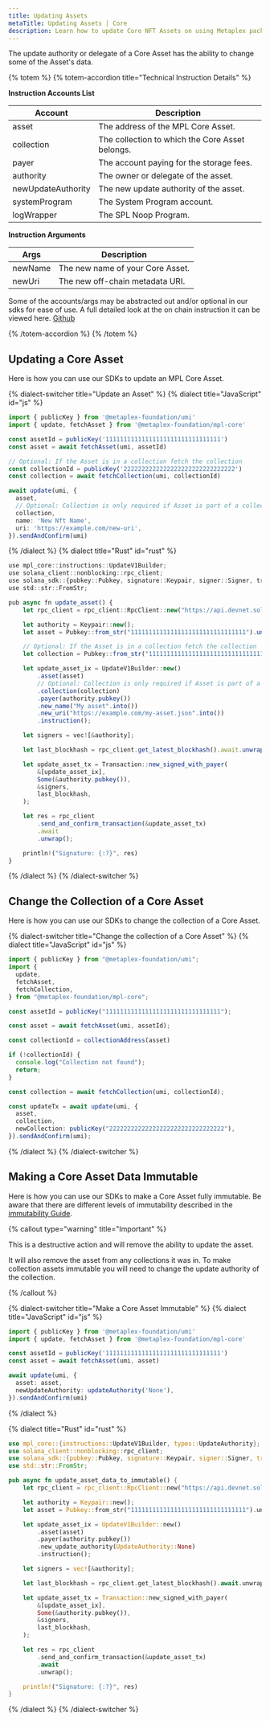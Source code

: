 ```yaml
---
title: Updating Assets
metaTitle: Updating Assets | Core
description: Learn how to update Core NFT Assets on using Metaplex packages.
---
```


The update authority or delegate of a Core Asset has the ability to change some of the Asset's data.

{% totem %}
{% totem-accordion title="Technical Instruction Details" %}

**Instruction Accounts List**

| Account            | Description                                     |
| ------------------ | ----------------------------------------------- |
| asset              | The address of the MPL Core Asset.              |
| collection         | The collection to which the Core Asset belongs. |
| payer              | The account paying for the storage fees.        |
| authority          | The owner or delegate of the asset.             |
| newUpdateAuthority | The new update authority of the asset.          |
| systemProgram      | The System Program account.                     |
| logWrapper         | The SPL Noop Program.                           |

**Instruction Arguments**

| Args    | Description                      |
| ------- | -------------------------------- |
| newName | The new name of your Core Asset. |
| newUri  | The new off-chain metadata URI.  |

Some of the accounts/args may be abstracted out and/or optional in our sdks for ease of use.
A full detailed look at the on chain instruction it can be viewed here. [Github](https://github.com/metaplex-foundation/mpl-core/blob/5a45f7b891f2ca58ad1fc18e0ebdd0556ad59a4b/clients/rust/src/generated/instructions/update_v1.rs#L126)

{% /totem-accordion %}
{% /totem %}

## Updating a Core Asset

Here is how you can use our SDKs to update an MPL Core Asset.

{% dialect-switcher title="Update an Asset" %}
{% dialect title="JavaScript" id="js" %}

```ts
import { publicKey } from '@metaplex-foundation/umi'
import { update, fetchAsset } from '@metaplex-foundation/mpl-core'

const assetId = publicKey('11111111111111111111111111111111')
const asset = await fetchAsset(umi, assetId)

// Optional: If the Asset is in a collection fetch the collection
const collectionId = publicKey('2222222222222222222222222222222')
const collection = await fetchCollection(umi, collectionId)

await update(umi, {
  asset,
  // Optional: Collection is only required if Asset is part of a collection
  collection,
  name: 'New Nft Name',
  uri: 'https://example.com/new-uri',
}).sendAndConfirm(umi)
```

{% /dialect %}
{% dialect title="Rust" id="rust" %}

```ts
use mpl_core::instructions::UpdateV1Builder;
use solana_client::nonblocking::rpc_client;
use solana_sdk::{pubkey::Pubkey, signature::Keypair, signer::Signer, transaction::Transaction};
use std::str::FromStr;

pub async fn update_asset() {
    let rpc_client = rpc_client::RpcClient::new("https://api.devnet.solana.com".to_string());

    let authority = Keypair::new();
    let asset = Pubkey::from_str("11111111111111111111111111111111").unwrap();

    // Optional: If the Asset is in a collection fetch the collection
    let collection = Pubkey::from_str("11111111111111111111111111111111").unwrap();

    let update_asset_ix = UpdateV1Builder::new()
        .asset(asset)
        // Optional: Collection is only required if Asset is part of a collection
        .collection(collection)
        .payer(authority.pubkey())
        .new_name("My asset".into())
        .new_uri("https://example.com/my-asset.json".into())
        .instruction();

    let signers = vec![&authority];

    let last_blockhash = rpc_client.get_latest_blockhash().await.unwrap();

    let update_asset_tx = Transaction::new_signed_with_payer(
        &[update_asset_ix],
        Some(&authority.pubkey()),
        &signers,
        last_blockhash,
    );

    let res = rpc_client
        .send_and_confirm_transaction(&update_asset_tx)
        .await
        .unwrap();

    println!("Signature: {:?}", res)
}
```

{% /dialect %}
{% /dialect-switcher %}

## Change the Collection of a Core Asset

Here is how you can use our SDKs to change the collection of a Core Asset.

{% dialect-switcher title="Change the collection of a Core Asset" %}
{% dialect title="JavaScript" id="js" %}

```ts
import { publicKey } from "@metaplex-foundation/umi";
import {
  update,
  fetchAsset,
  fetchCollection,
} from "@metaplex-foundation/mpl-core";

const assetId = publicKey("11111111111111111111111111111111");

const asset = await fetchAsset(umi, assetId);

const collectionId = collectionAddress(asset)

if (!collectionId) {
  console.log("Collection not found");
  return;
}

const collection = await fetchCollection(umi, collectionId);

const updateTx = await update(umi, {
  asset,
  collection,
  newCollection: publicKey("22222222222222222222222222222222"),
}).sendAndConfirm(umi);
```

{% /dialect %}
{% /dialect-switcher %}

## Making a Core Asset Data Immutable

Here is how you can use our SDKs to make a Core Asset fully immutable. Be aware that there are different levels of immutability described in the [immutability Guide](/core/guides/immutability).

{% callout type="warning" title="Important" %}

This is a destructive action and will remove the ability to update the asset.

It will also remove the asset from any collections it was in. To make collection assets immutable you will need to change the update authority of the collection.

{% /callout %}

{% dialect-switcher title="Make a Core Asset Immutable" %}
{% dialect title="JavaScript" id="js" %}

```ts
import { publicKey } from '@metaplex-foundation/umi'
import { update, fetchAsset } from '@metaplex-foundation/mpl-core'

const assetId = publicKey('11111111111111111111111111111111')
const asset = await fetchAsset(umi, asset)

await update(umi, {
  asset: asset,
  newUpdateAuthority: updateAuthority('None'),
}).sendAndConfirm(umi)
```

{% /dialect %}

{% dialect title="Rust" id="rust" %}

```rust
use mpl_core::{instructions::UpdateV1Builder, types::UpdateAuthority};
use solana_client::nonblocking::rpc_client;
use solana_sdk::{pubkey::Pubkey, signature::Keypair, signer::Signer, transaction::Transaction};
use std::str::FromStr;

pub async fn update_asset_data_to_immutable() {
    let rpc_client = rpc_client::RpcClient::new("https://api.devnet.solana.com".to_string());

    let authority = Keypair::new();
    let asset = Pubkey::from_str("11111111111111111111111111111111").unwrap();

    let update_asset_ix = UpdateV1Builder::new()
        .asset(asset)
        .payer(authority.pubkey())
        .new_update_authority(UpdateAuthority::None)
        .instruction();

    let signers = vec![&authority];

    let last_blockhash = rpc_client.get_latest_blockhash().await.unwrap();

    let update_asset_tx = Transaction::new_signed_with_payer(
        &[update_asset_ix],
        Some(&authority.pubkey()),
        &signers,
        last_blockhash,
    );

    let res = rpc_client
        .send_and_confirm_transaction(&update_asset_tx)
        .await
        .unwrap();

    println!("Signature: {:?}", res)
}

```

{% /dialect %}
{% /dialect-switcher %}
